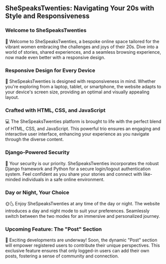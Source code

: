## SheSpeaksTwenties: Navigating Your 20s with Style and Responsiveness

### Welcome to SheSpeaksTwenties

🎉 Welcome to SheSpeaksTwenties, a bespoke online space tailored for the vibrant women embracing the challenges and joys of their 20s. Dive into a world of stories, shared experiences, and a seamless browsing experience, now made even better with a responsive design.

### Responsive Design for Every Device

📱 SheSpeaksTwenties is designed with responsiveness in mind. Whether you're exploring from a laptop, tablet, or smartphone, the website adapts to your device's screen size, providing an optimal and visually appealing layout.

### Crafted with HTML, CSS, and JavaScript

💻 The SheSpeaksTwenties platform is brought to life with the perfect blend of HTML, CSS, and JavaScript. This powerful trio ensures an engaging and interactive user interface, enhancing your experience as you navigate through the diverse content.

### Django-Powered Security

🔐 Your security is our priority. SheSpeaksTwenties incorporates the robust Django framework and Python for a secure login/logout authentication system. Feel confident as you share your stories and connect with like-minded individuals in a safe online environment.

### Day or Night, Your Choice

🌞🌜 Enjoy SheSpeaksTwenties at any time of the day or night. The website introduces a day and night mode to suit your preferences. Seamlessly switch between the two modes for an immersive and personalized journey.

### Upcoming Feature: The "Post" Section

🚀 Exciting developments are underway! Soon, the dynamic "Post" section will empower registered users to contribute their unique perspectives. This exclusive feature ensures that only logged-in users can add their own posts, fostering a sense of community and connection.

